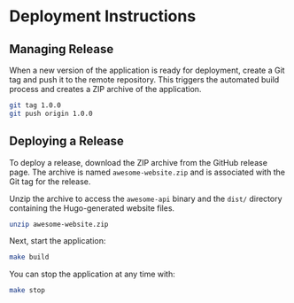 # Deployment Instructions


## Managing Release 
When a new version of the application is ready for deployment, create a Git tag and push it to the remote repository. This triggers the automated build process and creates a ZIP archive of the application.

```bash
git tag 1.0.0
git push origin 1.0.0
```
## Deploying a Release

To deploy a release, download the ZIP archive from the GitHub release page. The archive is named `awesome-website.zip` and is associated with the Git tag for the release.

Unzip the archive to access the `awesome-api` binary and the `dist/` directory containing the Hugo-generated website files.

```bash
unzip awesome-website.zip
```

Next, start the application:

```bash
make build
```

You can stop the application at any time with:

```bash
make stop
```
